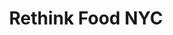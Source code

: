 ---
title: Rethink Food NYC
url: 'https://www.rethinkfood.nyc/'
categories:
  - a1a4ac88-627d-4bc7-a5b5-d3dcdc10cc43
tags:
  - zero-waste
countries:
  - us
description: >-
  They pick up unused, excess food from restaurants, farms, and other food
  purveyors, and re-purpose it into delicious and nutritious meals for
  under-served New Yorkers.
image: null
blueprint: action

---